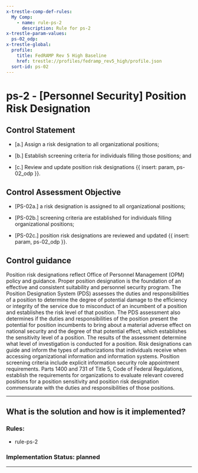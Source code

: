 ```yaml
---
x-trestle-comp-def-rules:
  My Comp:
    - name: rule-ps-2
      description: Rule for ps-2
x-trestle-param-values:
  ps-02_odp:
x-trestle-global:
  profile:
    title: FedRAMP Rev 5 High Baseline
    href: trestle://profiles/fedramp_rev5_high/profile.json
  sort-id: ps-02
---
```


# ps-2 - \[Personnel Security\] Position Risk Designation

## Control Statement

- \[a.\] Assign a risk designation to all organizational positions;

- \[b.\] Establish screening criteria for individuals filling those positions; and

- \[c.\] Review and update position risk designations {{ insert: param, ps-02_odp }}.

## Control Assessment Objective

- \[PS-02a.\] a risk designation is assigned to all organizational positions;

- \[PS-02b.\] screening criteria are established for individuals filling organizational positions;

- \[PS-02c.\] position risk designations are reviewed and updated {{ insert: param, ps-02_odp }}.

## Control guidance

Position risk designations reflect Office of Personnel Management (OPM) policy and guidance. Proper position designation is the foundation of an effective and consistent suitability and personnel security program. The Position Designation System (PDS) assesses the duties and responsibilities of a position to determine the degree of potential damage to the efficiency or integrity of the service due to misconduct of an incumbent of a position and establishes the risk level of that position. The PDS assessment also determines if the duties and responsibilities of the position present the potential for position incumbents to bring about a material adverse effect on national security and the degree of that potential effect, which establishes the sensitivity level of a position. The results of the assessment determine what level of investigation is conducted for a position. Risk designations can guide and inform the types of authorizations that individuals receive when accessing organizational information and information systems. Position screening criteria include explicit information security role appointment requirements. Parts 1400 and 731 of Title 5, Code of Federal Regulations, establish the requirements for organizations to evaluate relevant covered positions for a position sensitivity and position risk designation commensurate with the duties and responsibilities of those positions.

______________________________________________________________________

## What is the solution and how is it implemented?

<!-- For implementation status enter one of: implemented, partial, planned, alternative, not-applicable -->

<!-- Note that the list of rules under ### Rules: is read-only and changes will not be captured after assembly to JSON -->

<!-- Add control implementation description here for control: ps-2 -->

### Rules:

  - rule-ps-2

### Implementation Status: planned

______________________________________________________________________
